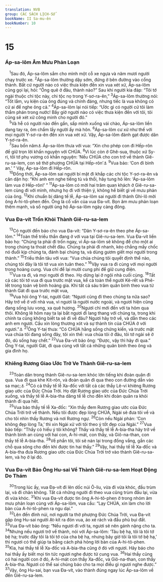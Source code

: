 ```yaml
---
translation: NVB
group: CÁC SÁCH LỊCH-SỬ
bookName: II Sa-mu-ên 
bookNumber: 10
---
```


<div class="title"><h1>15</h1><h3>Áp-sa-lôm Âm Mưu Phản Loạn </h3></div>
<span class="verse 2sa_15_1"> <sup>1</sup>Sau đó, Áp-sa-lôm sắm cho mình một cỗ xe ngựa và năm mươi người chạy trước xe. </span>
<span class="verse 2sa_15_2"><sup>2</sup>Áp-sa-lôm thường dậy sớm, đứng ở bên đường vào cổng thành. Bất cứ người nào có việc thưa kiện đến xin vua xét xử, Áp-sa-lôm cũng gọi lại, hỏi: “Ông quê ở đâu, thành nào?” Sau khi người kia đáp: “Tôi tớ ngài thuộc chi tộc này, chi tộc nọ trong Y-sơ-ra-ên,” </span>
<span class="verse 2sa_15_3"><sup>3</sup>Áp-sa-lôm thường nói: “Tốt lắm, vụ kiện của ông đúng và chính đáng, nhưng tiếc là vua không có cử ai để nghe ông cả.” </span>
<span class="verse 2sa_15_4"><sup>4</sup>Áp-sa-lôm lại nói tiếp: “Ước gì có người cử tôi làm thẩm phán trong nước! Bấy giờ người nào có việc thưa kiện đến với tôi, tôi cũng sẽ xét xử công minh cho người đó.” <br/></span>
<span class="verse 2sa_15_5"> <sup>5</sup>Và hễ có người nào đến gần, sấp mình xuống vái chào, Áp-sa-lôm liền dang tay ra, ôm chầm lấy người ấy mà hôn. </span>
<span class="verse 2sa_15_6"><sup>6</sup>Áp-sa-lôm cư xử như thế với mọi người Y-sơ-ra-ên đến xin vua xét xử. Vậy, Áp-sa-lôm đánh gạt được dân Y-sơ-ra-ên. <br/></span>
<span class="verse 2sa_15_7"> <sup>7</sup>Sau bốn năm<a data-toggle="tooltip" data-placement="bottom" title="Dịch theo LXX và Syr; nt: bốn mươi năm">⚓</a> Áp-sa-lôm thưa với vua: “Xin cho phép con đi Hếp-rôn để giữ trọn lời khấn nguyện với CHÚA. </span>
<span class="verse 2sa_15_8"><sup>8</sup>Vì lúc còn ở Ghê-sua, thuộc xứ Sy-ri, tôi tớ phụ vương có khấn nguyện: ‘Nếu CHÚA cho con trở về thành Giê-ru-sa-lem, con sẽ thờ phượng CHÚA tại Hếp-rôn’<a data-toggle="tooltip" data-placement="bottom" title="Dịch theo LXX; nt: không có ‘tại Hếp-rôn.’">⚓</a></span>
<span class="verse 2sa_15_9"><sup>9</sup>Vua bảo: ‘Con đi bình an.’ ” Vậy, Áp-sa-lôm đi Hếp-rôn. <br/></span>
<span class="verse 2sa_15_10"> <sup>10</sup>Đồng thời, Áp-sa-lôm sai người bí mật đi khắp các chi tộc Y-sơ-ra-ên và căn dặn họ: “Khi anh em nghe tiếng tù và thổi, hãy tung hô lên: ‘Áp-sa-lôm làm vua ở Hếp-rôn!’ ” </span>
<span class="verse 2sa_15_11"><sup>11</sup>Áp-sa-lôm có mời hai trăm quan khách ở Giê-ru-sa-lem cùng đi với mình, nhưng họ đi với thiện ý, không hề biết gì về mưu phản của ông. </span>
<span class="verse 2sa_15_12"><sup>12</sup>Khi chuẩn bị dâng tế lễ, Áp-sa-lôm sai người đi thành Ghi-lô mời ông A-hi-tô-phen đến. Ông là cố vấn của vua Đa-vít. Bọn âm mưu phản loạn thêm mạnh, và số người ủng hộ Áp-sa-lôm ngày càng đông. <br/></span>
<div class="title"><h3>Vua Đa-vít Trốn Khỏi Thành Giê-ru-sa-lem </h3></div>
<span class="verse 2sa_15_13"> <sup>13</sup>Có người đến báo cho vua Đa-vít: “Dân Y-sơ-ra-ên theo phe Áp-sa-lôm.” </span>
<span class="verse 2sa_15_14"><sup>14</sup>Toàn thể triều thần đang ở với vua tại Giê-ru-sa-lem. Vua Đa-vít liền bảo họ: “Chúng ta phải đi trốn ngay, vì Áp-sa-lôm sẽ không để cho một ai trong chúng ta thoát chết đâu. Chúng ta phải đi nhanh, kẻo chẳng mấy chốc nó đuổi kịp chúng ta, đánh bại chúng ta, và dùng gươm giết mọi người trong thành.” </span>
<span class="verse 2sa_15_15"><sup>15</sup>Triều thần tâu với vua: “Vua chúa chúng tôi quyết định thể nào, chúng tôi đây là tôi tớ vua xin tuân theo.” </span>
<span class="verse 2sa_15_16"><sup>16</sup>Vậy vua ra đi cùng với mọi người trong hoàng cung. Vua chỉ để lại mười cung phi để giữ cung điện. <br/></span>
<span class="verse 2sa_15_17"> <sup>17</sup>Vua ra đi, và mọi người đi theo. Họ dừng lại ở ngôi nhà cuối cùng. </span>
<span class="verse 2sa_15_18"><sup>18</sup>Tất cả các tôi tớ vua đi qua trước mặt vua, kể cả toàn thể người Kê-rết và Phê-lết trong toán vệ binh hoàng gia. Khi tất cả sáu trăm quân binh theo vua từ thành Gát đi qua trước mặt vua, <br/></span>
<span class="verse 2sa_15_19"> <sup>19</sup>Vua hỏi ông Y-tai, người Gát: “Ngươi cũng đi theo chúng ta nữa sao? Hãy trở về ở với nhà vua, vì ngươi là người nước ngoài, và ngươi hiện cũng đang sống lưu vong, xa quê hương. </span>
<span class="verse 2sa_15_20"><sup>20</sup>Ngươi chỉ mới đến với ta hôm qua thôi. Không lẽ hôm nay ta lại bắt ngươi đi lang thang với chúng ta, trong khi chính ta cũng không biết ta sẽ đi về đâu? Ngươi hãy trở về, và dẫn theo các anh em ngươi. Cầu xin lòng thương xót và sự thành tín của CHÚA ở với ngươi.”<a data-toggle="tooltip" data-placement="bottom" title="Dịch theo LXX">⚓</a></span>
<span class="verse 2sa_15_21"><sup>21</sup>Ông Y-tai thưa: “Có CHÚA hằng sống chứng kiến, và trước mặt vua chúa tôi đang sống đây, tôi xin thề: vua chúa tôi ở đâu, tôi tớ ngài sẽ ở đó, dù sống hay chết.” </span>
<span class="verse 2sa_15_22"><sup>22</sup>Vua Đa-vít bảo ông: “Được, vậy thì hãy đi qua.” Ông Y-tai, người Gát, đi qua cùng với tất cả những quân binh theo ông và gia đình họ. <br/></span>
<div class="title"><h3>Khiêng Rương Giao Ước Trở Ve Thành Giê-ru-sa-lem </h3></div>
<span class="verse 2sa_15_23"> <sup>23</sup>Toàn dân trong thành Giê-ru-sa-lem khóc lớn tiếng khi đoàn quân đi qua. Vua đi qua khe Kít-rôn, và đoàn quân đi qua theo con đường dẫn vào sa mạc;<a data-toggle="tooltip" data-placement="bottom" title="Nt: không rõ nghĩa; có đề nghị sửa đổi: ‘vua dừng lại trong thung lũng Kít-rôn trong khi đoàn quân đi qua trước mặt vua, theo con đường lên núi Ô-liu, về hướng sa mạc.’">⚓</a></span>
<span class="verse 2sa_15_24"><sup>24</sup>Có cả thầy tế lễ Xa-đốc với tất cả các thầy Lê-vi khiêng Rương giao ước của Đức Chúa Trời. Họ đặt Rương giao ước của Đức Chúa Trời xuống, và thầy tế lễ A-bia-tha dâng tế lễ cho đến khi đoàn quân ra khỏi thành đi qua hết. <br/></span>
<span class="verse 2sa_15_25"> <sup>25</sup>Vua bảo thầy tế lễ Xa-đốc: “Xin thầy đem Rương giao ước của Đức Chúa Trời trở về thành. Nếu tôi được đẹp lòng CHÚA, Ngài sẽ đưa tôi về và cho tôi nhìn thấy Rương và nơi Rương ngự. </span>
<span class="verse 2sa_15_26"><sup>26</sup>Còn nếu Ngài phán: ‘Con không đẹp lòng Ta,’ thì xin Ngài xử với tôi theo ý tốt đẹp của Ngài.” </span>
<span class="verse 2sa_15_27"><sup>27</sup>Vua bảo tiếp: “Thầy có hiểu ý tôi không? Thầy và thầy tế lễ A-bia-tha hãy trở về thành bình an cùng với hai con, A-hi-mát, con thầy, và Giô-na-than, con thầy tế lễ A-bia-tha. </span>
<span class="verse 2sa_15_28"><sup>28</sup>Về phần tôi, tôi sẽ nán lại trong đồng vắng, gần các chỗ qua sông cho đến khi được tin hai thầy.” </span>
<span class="verse 2sa_15_29"><sup>29</sup>Vậy, hai thầy tế lễ Xa-đốc và A-bia-tha đưa Rương giao ước của Đức Chúa Trời trở vào thành Giê-ru-sa-lem, và họ ở lại đó. <br/></span>
<div class="title"><h3>Vua Đa-vít Bảo Ông Hu-sai Về Thành Giê-ru-sa-lem Hoạt Động Do Thám </h3></div>
<span class="verse 2sa_15_30"> <sup>30</sup>Trong lúc ấy, vua Đa-vít đi lên dốc núi Ô-liu, vừa đi vừa khóc, đầu trùm lại, và đi chân không. Tất cả những người đi theo vua cũng trùm đầu lại, vừa đi vừa khóc. </span>
<span class="verse 2sa_15_31"><sup>31</sup>Khi vua Đa-vít được tin ông A-hi-tô-phen ở trong nhóm âm mưu phản loạn cùng với Áp-sa-lôm, vua cầu: “Lạy CHÚA, xin làm cho lời bàn của A-hi-tô-phen ra ngu dại.” <br/></span>
<span class="verse 2sa_15_32"> <sup>32</sup>Lên đến đỉnh núi, nơi người ta thờ phượng Đức Chúa Trời, vua Đa-vít gặp ông Hu-sai người Ạt-kít ra đón vua, áo xé rách và đầu phủ bụi đất. </span>
<span class="verse 2sa_15_33"><sup>33</sup>Vua Đa-vít bảo ông: “Nếu ngươi đi với ta, ngươi sẽ nên gánh nặng cho ta. </span>
<span class="verse 2sa_15_34"><sup>34</sup>Nhưng nếu ngươi trở về thành, nói với Áp-sa-lôm: ‘Tâu bệ hạ, tôi là tôi tớ bệ hạ; trước đây tôi là tôi tớ của cha bệ hạ, nhưng bây giờ tôi là tôi tớ bệ hạ,’ thì ngươi có thể giúp ta bằng cách phá hỏng lời bàn của A-hi-tô-phen. </span>
<span class="verse 2sa_15_35"><sup>35</sup>Kìa, hai thầy tế lễ Xa-đốc và A-bia-tha cũng ở đó với ngươi. Hãy báo cho hai thầy ấy biết mọi tin tức ngươi nghe được từ cung vua. </span>
<span class="verse 2sa_15_36"><sup>36</sup>Hai thầy cũng có hai người con ở đó, A-hi-mát con thầy Xa-đốc, và Giô-na-than, con thầy A-bia-tha. Ngươi có thể sai chúng báo cho ta mọi điều gì ngươi nghe được.” </span>
<span class="verse 2sa_15_37"><sup>37</sup>Vậy, ông Hu-sai, bạn vua Đa-vít, vào thành đúng ngay lúc Áp-sa-lôm về đến Giê-ru-sa-lem. <br/></span>
